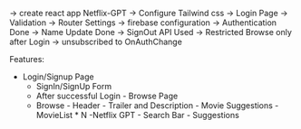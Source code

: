 -> create react app Netflix-GPT
-> Configure Tailwind css
-> Login Page
-> Validation
-> Router Settings
-> firebase configuration
-> Authentication Done
-> Name Update Done
-> SignOut API Used
-> Restricted Browse only after Login
-> unsubscribed to OnAuthChange

Features:

- Login/Signup Page
  - SignIn/SignUp Form
  - After successful Login - Browse Page
  - Browse - Header - Trailer and Description - Movie Suggestions - MovieList \* N
    -Netflix GPT - Search Bar - Suggestions
